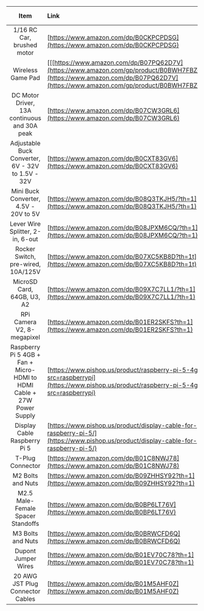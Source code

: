 | Item         | Link                     | Qty.  | Unit Price   |
| :---:        | :---                     | :---: |         ---: |
| 1/16 RC Car, brushed motor | [https://www.amazon.com/dp/B0CKPCPDSG](https://www.amazon.com/dp/B0CKPCPDSG) | 1 | $98.88 |
| Wireless Game Pad | [[[https://www.amazon.com/dp/B07PQ62D7V](https://www.amazon.com/gp/product/B0BWH7FBZC/)](https://www.amazon.com/dp/B07PQ62D7V](https://www.amazon.com/gp/product/B0BWH7FBZC/)) | 1 | $19.99 |
| DC Motor Driver, 13A continuous and 30A peak | [https://www.amazon.com/dp/B07CW3GRL6](https://www.amazon.com/dp/B07CW3GRL6) | 1 | $13.90 |
| Adjustable Buck Converter, 6V - 32V to 1.5V - 32V | [https://www.amazon.com/dp/B0CXT83GV6](https://www.amazon.com/dp/B0CXT83GV6) | 1 | $12.49 |
| Mini Buck Converter, 4.5V - 20V to 5V | [https://www.amazon.com/dp/B08Q3TKJH5/?th=1](https://www.amazon.com/dp/B08Q3TKJH5/?th=1) | 1 | $1.69 |
| Lever Wire Splitter, 2-in, 6-out | [https://www.amazon.com/dp/B08JPXM6CQ/?th=1](https://www.amazon.com/dp/B08JPXM6CQ/?th=1) | 1 | $1.59 |
| Rocker Switch, pre-wired, 10A/125V | [https://www.amazon.com/dp/B07XC5KB8D?th=1t](https://www.amazon.com/dp/B07XC5KB8D?th=1t) | 1 | $0.89 |
| MicroSD Card, 64GB, U3, A2 | [https://www.amazon.com/dp/B09X7C7LL1/?th=1](https://www.amazon.com/dp/B09X7C7LL1/?th=1) | 1 | $11.27 |
| RPi Camera V2, 8-megapixel | [https://www.amazon.com/dp/B01ER2SKFS?th=1](https://www.amazon.com/dp/B01ER2SKFS?th=1) | 1 | $13.99 |
| Raspberry Pi 5 4GB + Fan + Micro-HDMI to HDMI Cable + 27W Power Supply | [https://www.pishop.us/product/raspberry-pi-5-4gb/?src=raspberrypi](https://www.pishop.us/product/raspberry-pi-5-4gb/?src=raspberrypi) | 1 | $85.00 |
| Display Cable Raspberry Pi 5 | [https://www.pishop.us/product/display-cable-for-raspberry-pi-5/](https://www.pishop.us/product/display-cable-for-raspberry-pi-5/) | 1 | $1.20 |
| T-Plug Connector | [https://www.amazon.com/dp/B01C8NWJ78](https://www.amazon.com/dp/B01C8NWJ78) | 1 | $0.79 |
| M2 Bolts and Nuts | [https://www.amazon.com/dp/B09ZHHSY92?th=1](https://www.amazon.com/dp/B09ZHHSY92?th=1) | 6 |  |
| M2.5 Male-Female Spacer Standoffs | [https://www.amazon.com/dp/B0BP6LT76V](https://www.amazon.com/dp/B0BP6LT76V) | 12 |  |
| M3 Bolts and Nuts | [https://www.amazon.com/dp/B0BRWCFD6Q](https://www.amazon.com/dp/B0BRWCFD6Q) | 2 |  |
| Dupont Jumper Wires | [https://www.amazon.com/dp/B01EV70C78?th=1](https://www.amazon.com/dp/B01EV70C78?th=1) | 8 |  |
| 20 AWG JST Plug Connector Cables | [https://www.amazon.com/dp/B01M5AHF0Z](https://www.amazon.com/dp/B01M5AHF0Z) | 6 |  |

